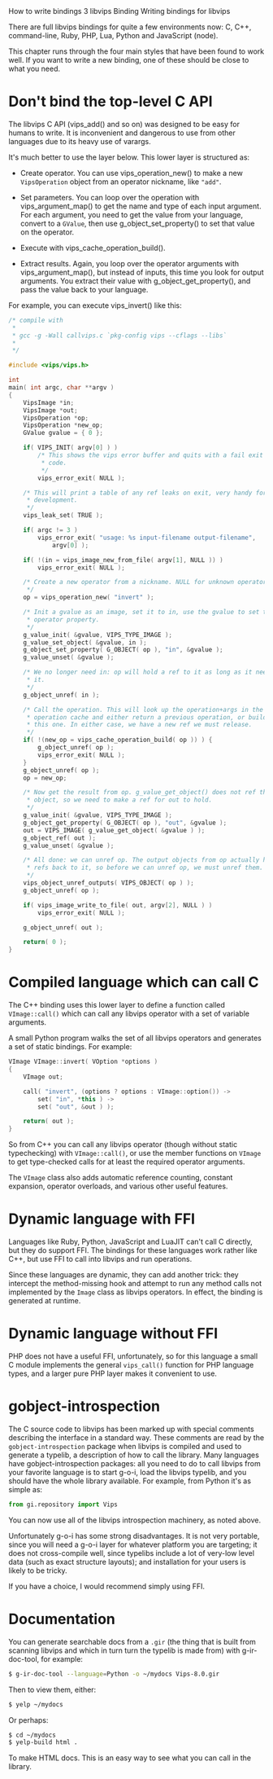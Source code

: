 <refmeta>
  <refentrytitle>How to write bindings</refentrytitle>
  <manvolnum>3</manvolnum>
  <refmiscinfo>libvips</refmiscinfo>
</refmeta>

<refnamediv>
  <refname>Binding</refname>
  <refpurpose>Writing bindings for libvips</refpurpose>
</refnamediv>

There are full libvips bindings for quite a few environments now: C, C++,
command-line, Ruby, PHP, Lua, Python and JavaScript (node). 

This chapter runs through the four main styles that have been found to work
well. If you want to write a new binding, one of these should be close
to what you need. 

# Don't bind the top-level C API

The libvips C API (vips_add() and so on) was designed to be easy for humans
to write. It is inconvenient and dangerous to use from other languages due
to its heavy use of varargs.

It's much better to use the layer below. This lower layer is structured as:

- Create operator. You can use vips_operation_new() to make a new
  `VipsOperation` object from an operator nickname, like `"add"`.

- Set parameters. You can loop over the operation with vips_argument_map() to
  get the name and type of each input argument.  For each argument, you
  need to get the value from your language, convert to a `GValue`, then
  use g_object_set_property() to set that value on the operator.

- Execute with vips_cache_operation_build().

- Extract results. Again, you loop over the operator arguments with
  vips_argument_map(), but instead of inputs, this time you look for output
  arguments. You extract their value with g_object_get_property(), and pass
  the value back to your language.

For example, you can execute vips_invert() like this:

```C
/* compile with
 *
 * gcc -g -Wall callvips.c `pkg-config vips --cflags --libs`
 *
 */

#include <vips/vips.h>

int
main( int argc, char **argv )
{
	VipsImage *in;
	VipsImage *out;
	VipsOperation *op;
	VipsOperation *new_op;
	GValue gvalue = { 0 };

	if( VIPS_INIT( argv[0] ) ) 
		/* This shows the vips error buffer and quits with a fail exit
		 * code.
		 */
		vips_error_exit( NULL ); 

	/* This will print a table of any ref leaks on exit, very handy for
	 * development.
	 */
	vips_leak_set( TRUE );

	if( argc != 3 )
		vips_error_exit( "usage: %s input-filename output-filename", 
			argv[0] );

	if( !(in = vips_image_new_from_file( argv[1], NULL )) )
		vips_error_exit( NULL ); 

	/* Create a new operator from a nickname. NULL for unknown operator.
	 */
	op = vips_operation_new( "invert" );

	/* Init a gvalue as an image, set it to in, use the gvalue to set the
	 * operator property.
	 */
	g_value_init( &gvalue, VIPS_TYPE_IMAGE );
	g_value_set_object( &gvalue, in );
	g_object_set_property( G_OBJECT( op ), "in", &gvalue );
	g_value_unset( &gvalue );

	/* We no longer need in: op will hold a ref to it as long as it needs
	 * it. 
	 */
	g_object_unref( in ); 

	/* Call the operation. This will look up the operation+args in the vips
	 * operation cache and either return a previous operation, or build
	 * this one. In either case, we have a new ref we must release.
	 */
	if( !(new_op = vips_cache_operation_build( op )) ) {
		g_object_unref( op );
		vips_error_exit( NULL ); 
	}
	g_object_unref( op );
	op = new_op;

	/* Now get the result from op. g_value_get_object() does not ref the
	 * object, so we need to make a ref for out to hold.
	 */
	g_value_init( &gvalue, VIPS_TYPE_IMAGE );
	g_object_get_property( G_OBJECT( op ), "out", &gvalue );
	out = VIPS_IMAGE( g_value_get_object( &gvalue ) );
	g_object_ref( out ); 
	g_value_unset( &gvalue );

	/* All done: we can unref op. The output objects from op actually hold
	 * refs back to it, so before we can unref op, we must unref them. 
	 */
	vips_object_unref_outputs( VIPS_OBJECT( op ) ); 
	g_object_unref( op );

	if( vips_image_write_to_file( out, argv[2], NULL ) )
		vips_error_exit( NULL ); 

	g_object_unref( out );

	return( 0 ); 
}
```

# Compiled language which can call C

The C++ binding uses this lower layer to define a function called
`VImage::call()` which can call any libvips operator with a set of variable
arguments.

A small Python program walks the set of all libvips operators and generates a
set of static bindings. For example:

```c++
VImage VImage::invert( VOption *options )
{
    VImage out;

    call( "invert", (options ? options : VImage::option()) ->
        set( "in", *this ) ->
        set( "out", &out ) );

    return( out );
}
```

So from C++ you can call any libvips operator (though without static
typechecking) with `VImage::call()`, or use the member functions on `VImage`
to get type-checked calls for at least the required operator arguments.

The `VImage` class also adds automatic reference counting, constant expansion,
operator overloads, and various other useful features.

# Dynamic language with FFI

Languages like Ruby, Python, JavaScript and LuaJIT can't call C directly, but
they do support FFI. The bindings for these languages work rather like C++,
but use FFI to call into libvips and run operations.

Since these languages are dynamic, they can add another trick: they intercept
the method-missing hook and attempt to run any method calls not implemented by
the `Image` class as libvips operators. In effect, the binding is generated at
runtime.

# Dynamic language without FFI

PHP does not have a useful FFI, unfortunately, so for this language a small
C module implements the general `vips_call()` function for PHP language
types, and a larger pure PHP layer makes it convenient to use.

# gobject-introspection

The C source code to libvips has been marked up with special comments
describing the interface in a standard way. These comments are read by
the `gobject-introspection` package when libvips is compiled and used to
generate a typelib, a description of how to call the library. Many languages
have gobject-introspection packages: all you need to do to call libvips
from your favorite language is to start g-o-i, load the libvips typelib,
and you should have the whole library available. For example, from Python
it's as simple as:

```python
from gi.repository import Vips
```

You can now use all of the libvips introspection machinery, as noted above. 

Unfortunately g-o-i has some strong disadvantages. It is not very portable,
since you will need a g-o-i layer for whatever platform you are targeting;
it does not cross-compile well, since typelibs include a lot of very-low
level data (such as exact structure layouts); and installation for your
users is likely to be tricky.

If you have a choice, I would recommend simply using FFI. 

# Documentation

You can generate searchable docs from a <code>.gir</code> (the thing that 
is built from scanning libvips and which in turn turn the typelib is 
made from) with <command>g-ir-doc-tool</command>, for example:

```bash
$ g-ir-doc-tool --language=Python -o ~/mydocs Vips-8.0.gir
```

Then to view them, either:

```bash
$ yelp ~/mydocs 
```

Or perhaps:

```bash
$ cd ~/mydocs 
$ yelp-build html .
```

To make HTML docs. This is an easy way to see what you can call in the 
library.
